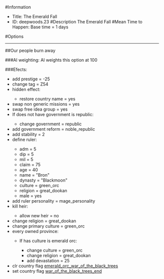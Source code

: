 #Information
 - Title: The Emerald Fall
 - ID: deepwoods.23
#Description
The Emerald Fall
#Mean Time to Happen:
Base time = 1 days

#Options

___
##Our people burn away

###AI weighting:
AI weights this option at 100


###Efects:<ul><li>add prestige = -25</li><li>change tag = Z54</li><li>hidden effect:</li><ul><li>restore country name = yes</li></ul><li>swap non generic missions = yes</li><li>swap free idea group = yes</li><li>If does not have government is republic:</li><ul><li>change government = republic</li></ul><li>add government reform = noble_republic</li><li>add stability = 2</li><li>define ruler:</li><ul><li>adm = 5</li><li>dip = 5</li><li>mil = 5</li><li>claim = 75</li><li>age = 40</li><li>name = "Bron"</li><li>dynasty = "Blackmoon"</li><li>culture = green_orc</li><li>religion = great_dookan</li><li>male = yes</li></ul><li>add ruler personality = mage_personality</li><li>kill heir:</li><ul><li>allow new heir = no</li></ul><li>change religion = great_dookan</li><li>change primary culture = green_orc</li><li>every owned province:</li><ul><li>If has culture is emerald orc:</li><ul><li>change culture = green_orc</li><li>change religion = great_dookan</li><li>add devastation = 25</li></ul></ul><li>clr country flag [emerald_orc_war_of_the_black_trees](../flags/emerald_orc_war_of_the_black_trees.md)</li><li>set country flag [war_of_the_black_trees_end](../flags/war_of_the_black_trees_end.md)</li></ul>
